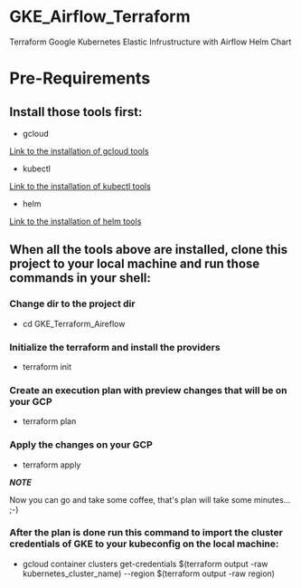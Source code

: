 # GKE_Airflow_Terraform
Terraform Google Kubernetes Elastic Infrustructure with Airflow Helm Chart

# Pre-Requirements

## Install those tools first:
* gcloud

[Link to the installation of gcloud tools](https://cloud.google.com/sdk/docs/install)

* kubectl

[Link to the installation of kubectl tools](https://kubernetes.io/docs/tasks/tools/)

* helm 

[Link to the installation of helm tools](https://helm.sh/docs/intro/install/)

## When all the tools above are installed, clone this project to your local machine and run those commands in your shell:

### Change dir to the project dir
* cd GKE_Terraform_Aireflow

### Initialize the terraform and install the providers
* terraform init

### Create an execution plan with preview changes that will be on your GCP 
* terraform plan

### Apply the changes on your GCP
* terraform apply

***NOTE***

Now you can go and take some coffee, that's plan will take some minutes... ;-)

### After the plan is done run this command to import the cluster credentials of GKE to your kubeconfig on the local machine:

* gcloud container clusters get-credentials $(terraform output -raw kubernetes_cluster_name) --region $(terraform output -raw region)
